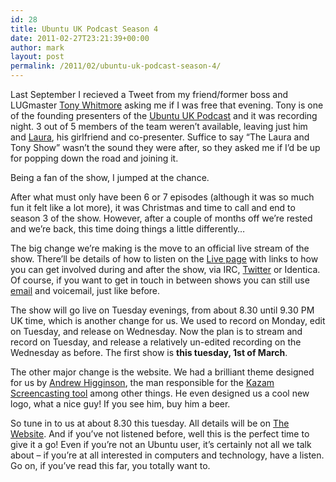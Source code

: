 ```yaml
---
id: 28
title: Ubuntu UK Podcast Season 4
date: 2011-02-27T23:21:39+00:00
author: mark
layout: post
permalink: /2011/02/ubuntu-uk-podcast-season-4/
---
```

Last September I recieved a Tweet from my friend/former boss and LUGmaster [Tony Whitmore](http://tonywhitmore.co.uk) asking me if I was free that evening. Tony is one of the founding presenters of the [Ubuntu UK Podcast](http://podcast.ubuntu-uk.org/) and it was recording night. 3 out of 5 members of the team weren&#8217;t available, leaving just him and [Laura](http://www.lauracowen.co.uk/), his girlfriend and co-presenter. Suffice to say &#8220;The Laura and Tony Show&#8221; wasn&#8217;t the sound they were after, so they asked me if I&#8217;d be up for popping down the road and joining it.

Being a fan of the show, I jumped at the chance.

After what must only have been 6 or 7 episodes (although it was so much fun it felt like a lot more), it was Christmas and time to call and end to season 3 of the show. However, after a couple of months off we&#8217;re rested and we&#8217;re back, this time doing things a little differently&#8230;

The big change we&#8217;re making is the move to an official live stream of the show. There&#8217;ll be details of how to listen on the [Live page](http://podcast.ubuntu-uk.org/live/) with links to how you can get involved during and after the show, via IRC, [Twitter](http://twitter.com/uupc) or Identica. Of course, if you want to get in touch in between shows you can still use [email](mailto:podcast@ubuntu-uk.org) and voicemail, just like before.
  
The show will go live on Tuesday evenings, from about 8.30 until 9.30 PM UK time, which is another change for us. We used to record on Monday, edit on Tuesday, and release on Wednesday. Now the plan is to stream and record on Tuesday, and release a relatively un-edited recording on the Wednesday as before. The first show is **this tuesday, 1st of March**.

The other major change is the website. We had a brilliant theme designed for us by [Andrew Higginson](https://whyareyoureadingthisurl.wordpress.com/), the man responsible for the [Kazam Screencasting tool](https://launchpad.net/kazam) among other things. He even designed us a cool new logo, what a nice guy! If you see him, buy him a beer.

So tune in to us at about 8.30 this tuesday. All details will be on [The Website](http://podcast.ubuntu-uk.org/). And if you&#8217;ve not listened before, well this is the perfect time to give it a go! Even if you&#8217;re not an Ubuntu user, it&#8217;s certainly not all we talk about &#8211; if you&#8217;re at all interested in computers and technology, have a listen. Go on, if you&#8217;ve read this far, you totally want to.
